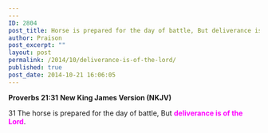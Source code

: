 ```yaml
---
---
ID: 2804
post_title: Horse is prepared for the day of battle, But deliverance is of the Lord
author: Praison
post_excerpt: ""
layout: post
permalink: /2014/10/deliverance-is-of-the-lord/
published: true
post_date: 2014-10-21 16:06:05
---
```

<strong>Proverbs 21:31</strong>
<strong> New King James Version (NKJV)</strong>

31 The horse is prepared for the day of battle,
But <span style="color: #ff00ff;"><strong>deliverance is of the Lord</strong></span>.